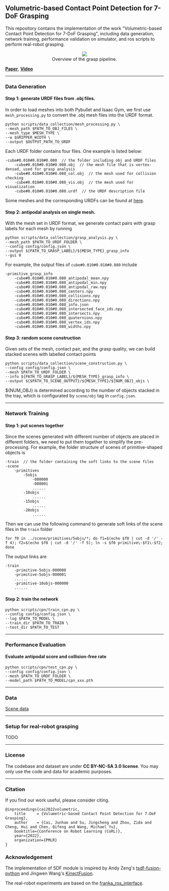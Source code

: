 ## Volumetric-based Contact Point Detection for 7-DoF Grasping

This repository contains the implementation of the work "Volumetric-based Contact Point Detection for 7-DoF Grasping", 
including data generation, network training, performance validation on simulator, and ros scripts to perform real-robot 
grasping. 

<div align="center">
    <img src="doc/pipeline.jpg"/>
 </div>
 <center> Overview of the grasp pipeline.</center>

[**Paper**](https://openreview.net/forum?id=SrSCqW4dq9), [**Video**](https://youtu.be/MnVZWRv_n6U)

---

### Data Generation

#### Step 1: generate URDF files from .obj files.

In order to load meshes into both Pybullet and Isaac Gym, we first use ```mesh_processing.py``` to convert 
the .obj mesh files into the URDF format. 
```angular2html
python scripts/data_collection/mesh_processing.py \ 
--mesh_path $PATH_TO_OBJ_FILES \ 
--mesh_type $MESH_TYPE \ 
--w $GRIPPER_WIDTH \ 
--output $OUTPUT_PATH_TO_URDF
```
Each URDF folder contains four files. One example is listed below:
```
-cube#0.010#0.010#0.080  // the folder including obj and URDF files
    -cube#0.010#0.010#0.080.obj  // the mesh file that is vertex-densed, used for grasp analysis
    -cube#0.010#0.010#0.080_col.obj  // the mesh used for collision checking
    -cube#0.010#0.010#0.080_vis.obj  // the mesh used for visualization
    -cube#0.010#0.010#0.080.urdf  // the URDF description file
```
Some meshes and the corresponding URDFs can be found at [here](https://hkustconnect-my.sharepoint.com/:f:/g/personal/jcaiaq_connect_ust_hk/Eg4f-0GgktJPlkdMo5bmIbsBto0S8kOQohsltrZz7ZwujA?e=h6UEg9).

#### Step 2: antipodal analysis on single mesh. 

With the mesh set in URDF format, we generate contact pairs with grasp labels for each mesh by running
```angular2html
python scripts/data_collection/grasp_analysis.py \ 
--mesh_path $PATH_TO_URDF_FOLDER \ 
--config config/config.json \ 
--output ${PATH_TO_GRASP_LABEL}/${MESH_TYPE}_grasp_info 
--gui 0
```
For example, the output files of ```cube#0.010#0.010#0.080``` include
```angular2html
-primitive_grasp_info
    -cube#0.010#0.010#0.080_antipodal_mean.npy
    -cube#0.010#0.010#0.080_antipodal_min.npy
    -cube#0.010#0.010#0.080_antipodal_raw.npy
    -cube#0.010#0.010#0.080_centers.npy
    -cube#0.010#0.010#0.080_collisions.npy
    -cube#0.010#0.010#0.080_directions.npy
    -cube#0.010#0.010#0.080_info.json
    -cube#0.010#0.010#0.080_intersected_face_ids.npy
    -cube#0.010#0.010#0.080_intersects.npy
    -cube#0.010#0.010#0.080_quaternions.npy
    -cube#0.010#0.010#0.080_vertex_ids.npy
    -cube#0.010#0.010#0.080_widths.npy
```

#### Step 3: random scene construction

Given sets of the mesh, contact pair, and the grasp quality, we can build stacked scenes with labelled contact points
```angular2html
python scripts/data_collection/scene_construction.py \
--config config/config.json \ 
--mesh $PATH_TO_URDF_FOLDER \ 
--info ${PATH_TO_GRASP_LABEL}/${MESH_TYPE}_grasp_info \ 
--output ${$PATH_TO_SCENE_OUTPUT}/${MESH_TYPE}/${NUM_OBJ}_objs \
```
${NUM_OBJ} is determined according to the number of objects stacked in the tray, which is configurated 
by ```scene/obj``` tag in ```config.json```.

---

### Network Training

#### Step 1: put scenes together

Since the scenes generated with different number of objects are placed in different folders, we need to put them 
together to simplify the pre-processing. For example, the folder structure of scenes of primitive-shaped objects is 
```angular2html
-train  // the folder containing the soft links to the scene files
-scene
    -primitives
        -5objs
            -000000
            -000001
            ......
        -10objs
            ......
        -15objs
            ......
        -20objs
            ......
```
Then we can use the following command to generate soft links of the scene files in the ```train``` folder
```angular2html
for f0 in ../scene/primitives/5objs/*; do f1=$(echo $f0 | cut -d '/' -f 4); f2=$(echo $f0 | cut -d '/' -f 5); ln -s $f0 primitive\-$f1\-$f2; done
```
The output links are 
```angular2html
-train
    -primitive-5objs-000000
    -primitive-5objs-000001
    ......
    -primitive-10objs-000000
    ......
```

#### Step 2: train the network
```angular2html
python scripts/cpn/train_cpn.py \ 
--config config/config.json \ 
--log $PATH_TO_MODEL \ 
--train_dir $PATH_TO_TRAIN \ 
--test_dir $PATH_TO_TEST 
```

---

### Performance Evaluation

#### Evaluate antipodal score and collision-free rate
```angular2html
python scripts/cpn/test_cpn.py \ 
--config config/config.json \ 
--mesh $PATH_TO_URDF_FOLDER \ 
--model_path $PATH_TO_MODEL/cpn_xxx.pth
```

---

### Data

[Scene data](https://hkustconnect-my.sharepoint.com/:f:/g/personal/jcaiaq_connect_ust_hk/Eg4f-0GgktJPlkdMo5bmIbsBto0S8kOQohsltrZz7ZwujA?e=h6UEg9)

---

### Setup for real-robot grasping
TODO

---

### License

The codebase and dataset are under **CC BY-NC-SA 3.0 license**. You may only use the code and data for academic purposes.

---

### Citation
If you find our work useful, please consider citing.
```
@inproceedings{cai2022volumetric,
    title     = {Volumetric-based Contact Point Detection for 7-DoF Grasping},
    author    = {Cai, Junhao and Su, Jingcheng and Zhou, Zida and Cheng, Hui and Chen, Qifeng and Wang, Michael Yu},
    booktitle={Conference on Robot Learning (CoRL)},
    year={2022},
    organization={PMLR}
}
```

### Acknowledgement
The implementation of SDF module is inspired by Andy Zeng's [tsdf-fusion-python](https://github.com/andyzeng/tsdf-fusion-python) and Jingwen Wang's [KinectFusion](https://github.com/JingwenWang95/KinectFusion).

The real-robot experiments are based on the [franka_ros_interface](https://github.com/justagist/franka_ros_interface).